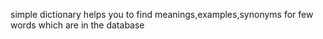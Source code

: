 simple dictionary helps you to find meanings,examples,synonyms for few words which are in the database
